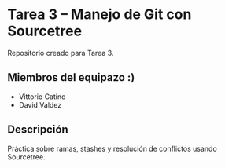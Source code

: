 # Tarea 3 – Manejo de Git con Sourcetree
Repositorio creado para Tarea 3.

## Miembros del equipazo :)
- Vittorio Catino
- David Valdez

## Descripción
Práctica sobre ramas, stashes y resolución de conflictos usando Sourcetree.